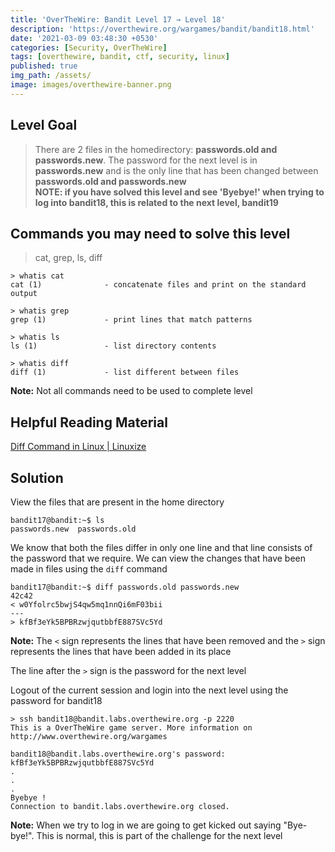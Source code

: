 ```yaml
---
title: 'OverTheWire: Bandit Level 17 → Level 18'
description: 'https://overthewire.org/wargames/bandit/bandit18.html'
date: '2021-03-09 03:48:30 +0530'
categories: [Security, OverTheWire]
tags: [overthewire, bandit, ctf, security, linux]
published: true
img_path: /assets/
image: images/overthewire-banner.png
---
```


## Level Goal

> There are 2 files in the homedirectory: **passwords.old and passwords.new**. The password for the next level is in **passwords.new** and is the only line that has been changed between **passwords.old and passwords.new**  
> **NOTE: if you have solved this level and see 'Byebye!' when trying to log into bandit18, this is related to the next level, bandit19**

## Commands you may need to solve this level

> cat, grep, ls, diff

```
> whatis cat  
cat (1)              - concatenate files and print on the standard output

> whatis grep  
grep (1)             - print lines that match patterns

> whatis ls  
ls (1)               - list directory contents

> whatis diff  
diff (1)             - list different between files
```

**Note:** Not all commands need to be used to complete level

## Helpful Reading Material

[Diff Command in Linux \| Linuxize](https://linuxize.com/post/diff-command-in-linux/)

## Solution

View the files that are present in the home directory

```
bandit17@bandit:~$ ls  
passwords.new  passwords.old
```

We know that both the files differ in only one line and that line consists of the password that we require. We can view the changes that have been made in files using the `diff` command

```
bandit17@bandit:~$ diff passwords.old passwords.new  
42c42  
< w0Yfolrc5bwjS4qw5mq1nnQi6mF03bii  
---  
> kfBf3eYk5BPBRzwjqutbbfE887SVc5Yd
```

**Note:** The `<` sign represents the lines that have been removed and the `>` sign represents the lines that have been added in its place

The line after the `>` sign is the password for the next level

Logout of the current session and login into the next level using the password for bandit18

```
> ssh bandit18@bandit.labs.overthewire.org -p 2220
This is a OverTheWire game server. More information on http://www.overthewire.org/wargames

bandit18@bandit.labs.overthewire.org's password: kfBf3eYk5BPBRzwjqutbbfE887SVc5Yd
.
.
.
Byebye !
Connection to bandit.labs.overthewire.org closed.
```

**Note:** When we try to log in we are going to get kicked out saying "Bye-bye!". This is normal, this is part of the challenge for the next level